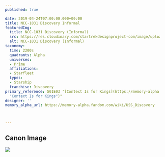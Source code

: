 ```yaml
---
published: true

date: 2019-04-24T07:00:00.000+00:00
title: NCC-1031 Discovery Informal
featuredImg:
  title: NCC-1031 Discovery (Informal)
  src: https://res.cloudinary.com/startrekdesignproject-com/image/upload/v1556132965/NCC-1031-DiscoveryInformal.png
  alt: NCC-1031 Discovery (Informal)
taxonomy:
  time: 2200s
  quadrants: Alpha
  universes:
  - Prime
  affiliations:
  - Starfleet
  types:
  - Starship
  franchise: Discovery
primary_reference: S01E03 "[Context Is for Kings](https://memory-alpha.fandom.com/wiki/Context_Is_for_Kings
  "Context Is for Kings")"
designer: ''
memory_alpha_url: https://memory-alpha.fandom.com/wiki/USS_Discovery



---
```

## Canon Image

![](https://res.cloudinary.com/startrekdesignproject-com/image/upload/v1556132965/NCC-1031-DiscoveryInformal1.jpg)